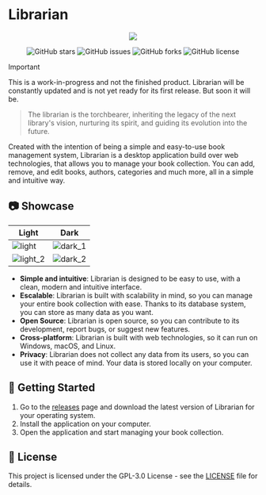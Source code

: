 # Librarian

<p align="center">
  <img src="https://github.com/CMOISDEAD/librarian/assets/51010598/b9d7cf9f-afa9-4826-939d-5cc93ccdc1de" />
</p>

<div align="center">

![GitHub stars](https://img.shields.io/github/stars/cmoisdead/librarian)
![GitHub issues](https://img.shields.io/github/issues/cmoisdead/librarian)
![GitHub forks](https://img.shields.io/github/forks/cmoisdead/librarian)
![GitHub license](https://img.shields.io/github/license/CMOISDEAD/librarian)

</div>

> [!IMPORTANT]
> This is a work-in-progress and not the finished product.
> Librarian will be constantly updated and is not yet ready for its first release. But soon it will be.

> The librarian is the torchbearer, inheriting the legacy of the next library's vision, nurturing its spirit, and guiding its evolution into the future.

Created with the intention of being a simple and easy-to-use book management system, Librarian is a desktop application build over web technologies, that allows you to manage your book collection. You can add, remove, and edit books, authors, categories and much more, all in a simple and intuitive way.

## 📷 Showcase

| Light                                                                                                   | Dark                                                                                                   |
| ------------------------------------------------------------------------------------------------------- | ------------------------------------------------------------------------------------------------------ |
| ![light](https://github.com/CMOISDEAD/librarian/assets/51010598/3cf8a24d-9401-4bd7-a0ee-aa8197afa69a)   | ![dark_1](https://github.com/CMOISDEAD/librarian/assets/51010598/a194cacd-b26b-4351-849d-61cf6dd1eeb6) |
| ![light_2](https://github.com/CMOISDEAD/librarian/assets/51010598/2d3baff0-da34-42e8-8696-01be7c322f9b) | ![dark_2](https://github.com/CMOISDEAD/librarian/assets/51010598/1934be35-085e-4019-a974-3ade73516f99) |

- **Simple and intuitive**: Librarian is designed to be easy to use, with a clean, modern and intuitive interface.
- **Escalable**: Librarian is built with scalability in mind, so you can manage your entire book collection with ease. Thanks to its database system, you can store as many data as you want.
- **Open Source**: Librarian is open source, so you can contribute to its development, report bugs, or suggest new features.
- **Cross-platform**: Librarian is built with web technologies, so it can run on Windows, macOS, and Linux.
- **Privacy**: Librarian does not collect any data from its users, so you can use it with peace of mind. Your data is stored locally on your computer.

## 🚀 Getting Started

1. Go to the [releases](https://github.com/CMOISDEAD/librarian/releases) page and download the latest version of Librarian for your operating system.
2. Install the application on your computer.
3. Open the application and start managing your book collection.

## 📝 License

This project is licensed under the GPL-3.0 License - see the [LICENSE](https://github.com/CMOISDEAD/librarian/LICENSE) file for details.
